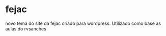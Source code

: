 # fejac
novo tema do site da fejac criado para wordpress.
Utilizado como base as aulas do rvsanches
